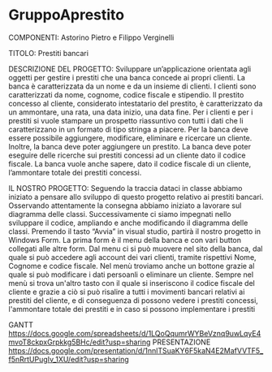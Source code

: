 # GruppoAprestito
COMPONENTI:
Astorino Pietro e Filippo Verginelli

TITOLO:
Prestiti bancari

DESCRIZIONE DEL PROGETTO:
Sviluppare un’applicazione orientata agli oggetti per gestire i prestiti che una banca
concede ai propri clienti.
La banca è caratterizzata da un nome e da un insieme di clienti. I clienti sono caratterizzati
da nome, cognome, codice fiscale e stipendio. Il prestito concesso al cliente, considerato
intestatario del prestito, è caratterizzato da un ammontare, una rata, una data inizio, una
data fine. Per i clienti e per i prestiti si vuole stampare un prospetto riassuntivo con tutti i
dati che li caratterizzano in un formato di tipo stringa a piacere.
Per la banca deve essere possibile aggiungere, modificare, eliminare e ricercare un
cliente. Inoltre, la banca deve poter aggiungere un prestito. La banca deve poter eseguire
delle ricerche sui prestiti concessi ad un cliente dato il codice fiscale. La banca vuole
anche sapere, dato il codice fiscale di un cliente, l’ammontare totale dei prestiti concessi.

IL NOSTRO PROGETTO:
Seguendo la traccia dataci in classe abbiamo iniziato a pensare allo sviluppo di questo progetto relativo ai prestiti bancari.
Osservando attentamente la consegna abbiamo iniziato a lavorare sul diagramma delle classi. Successivamente ci siamo impegnati nello sviluppare il codice, ampliando e anche modificando il diagramma delle classi. 
Premendo il tasto “Avvia” in visual studio, partirà il nostro progetto in Windows Form. 
La prima form è il menu della banca e con vari button collegati alle altre form. Dal menu ci si può muovere nel sito della banca, dal quale si può accedere agli account dei vari clienti, 
tramite rispettivi Nome, Cognome e codice fiscale. Nel menù troviamo anche un bottone grazie al quale si può modificare i dati persoanli o eliminare un cliente.
Sempre nel menù si trova un'altro tasto con il quale si inseriscono il codice fiscale del cliente e grazie a ciò si può risalire a tutti i movimenti
bancari relativi ai prestiti del cliente, e di conseguenza di possono vedere i prestiti concessi,
l'ammontare totale dei prestiti e in caso si possono implementare i prestiti

GANTT
https://docs.google.com/spreadsheets/d/1LQoQqumrWYBeVznq9uwLqyE4mvoT8ckpxGrpkkg5BHc/edit?usp=sharing
PRESENTAZIONE
https://docs.google.com/presentation/d/1nnlTSuaKY6F5kaN4E2MafVVTF5_f5nRrtUPugIv_1XU/edit?usp=sharing
